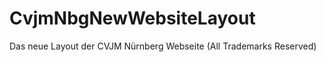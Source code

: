 CvjmNbgNewWebsiteLayout
=======================

Das neue Layout der CVJM Nürnberg Webseite (All Trademarks Reserved)
